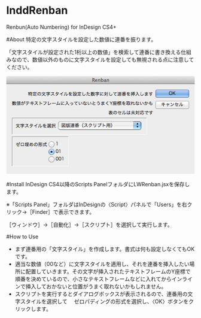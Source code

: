 InddRenban
==========

Renbun(Auto Numbering) for InDesign CS4+


#About
特定の文字スタイルを設定した数値に連番を振ります。

「文字スタイルが設定された1桁以上の数値」を検索して連番に書き換える仕組みなので、数値以外のものに文字スタイルを設定しても無視される点に注意してください。


![Dialog](img/InddRenban.png)

#Install
InDesign CS4以降のScripts PanelフォルダにLWRenban.jsxを保存します。

※「Scripts Panel」フォルダはInDesignの〈Script〉パネルで「Users」を右クリック→［Finder］で表示できます。

［ウィンドウ］→［自動化］→［スクリプト］を選択して実行します。


#How to Use
- まず連番用の「文字スタイル」を作成します。書式は何も設定しなくてもOKです。
- 適当な数値（00など）に文字スタイルを適用し、それを連番を挿入したい場所に配置していきます。その文字が挿入されたテキストフレームのY座標で順番を決めているので、小さなテキストフレームなどに入れてからインラインで挿入しておかないと位置がうまく取れないかもしれません。
- スクリプトを実行するとダイアログボックスが表示されるので、連番用の文字スタイルを選択して
　ゼロパディングの形式を選択し、〈OK〉ボタンをクリックします。
